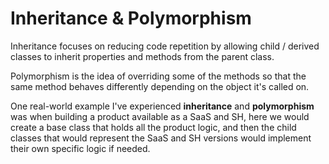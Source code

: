 # Inheritance & Polymorphism

Inheritance focuses on reducing code repetition by allowing 
child / derived classes to inherit properties and methods from the parent class.

Polymorphism is the idea of overriding some of the methods so that the same method
behaves differently depending on the object it's called on.

One real-world example I've experienced **inheritance** and **polymorphism** 
was when building a product available as a SaaS and SH, here we would create 
a base class that holds all the product logic, and then the child classes that 
would represent the SaaS and SH versions would implement their own specific logic
if needed.
